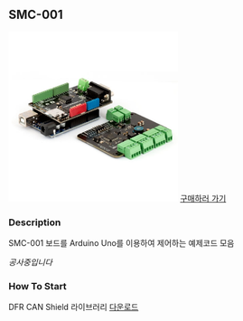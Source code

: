 ## SMC-001
<img src="SMC001.png" height="300px">
<a href="https://www.motorbank.kr/goods/goods_list.php?cateCd=066">구매하러 가기</a>

### Description
SMC-001 보드를 Arduino Uno를 이용하여 제어하는 예제코드 모음

*공사중입니다*

### How To Start
DFR CAN Shield 라이브러리 [다운로드][1]

[1]:https://wiki.dfrobot.com/CAN-BUS_Shield_V2__SKU__DFR0370_#More